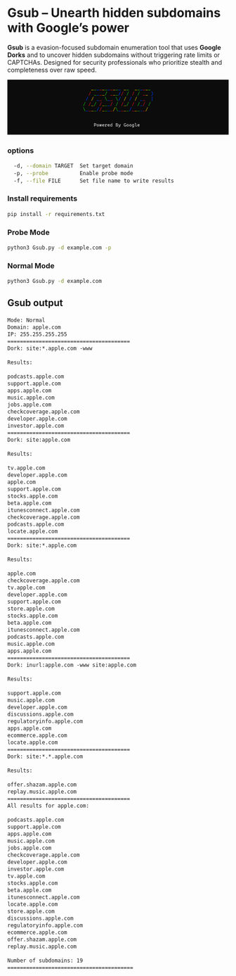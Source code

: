# Gsub –  Unearth hidden subdomains with Google’s power 
**Gsub** is a evasion-focused subdomain enumeration tool that uses **Google Dorks** and to uncover hidden subdomains without triggering rate limits or CAPTCHAs. Designed for security professionals who prioritize stealth and completeness over raw speed. 

![banner](./images/new-banner.png "banner")

### options
```bash
  -d, --domain TARGET  Set target domain
  -p, --probe          Enable probe mode
  -f, --file FILE      Set file name to write results
```
### Install requirements 
 ```bash
 pip install -r requirements.txt
 ```
### Probe Mode
```bash
python3 Gsub.py -d example.com -p
```
### Normal Mode
```bash
python3 Gsub.py -d example.com 
```
## Gsub output
```text
Mode: Normal
Domain: apple.com
IP: 255.255.255.255
=======================================
Dork: site:*.apple.com -www

Results:

podcasts.apple.com
support.apple.com
apps.apple.com
music.apple.com
jobs.apple.com
checkcoverage.apple.com
developer.apple.com
investor.apple.com
=======================================
Dork: site:apple.com

Results:

tv.apple.com
developer.apple.com
apple.com
support.apple.com
stocks.apple.com
beta.apple.com
itunesconnect.apple.com
checkcoverage.apple.com
podcasts.apple.com
locate.apple.com
=======================================
Dork: site:*.apple.com

Results:

apple.com
checkcoverage.apple.com
tv.apple.com
developer.apple.com
support.apple.com
store.apple.com
stocks.apple.com
beta.apple.com
itunesconnect.apple.com
podcasts.apple.com
music.apple.com
apps.apple.com
=======================================
Dork: inurl:apple.com -www site:apple.com

Results:

support.apple.com
music.apple.com
developer.apple.com
discussions.apple.com
regulatoryinfo.apple.com
apps.apple.com
ecommerce.apple.com
locate.apple.com
=======================================
Dork: site:*.*.apple.com

Results:

offer.shazam.apple.com
replay.music.apple.com
=======================================
All results for apple.com:

podcasts.apple.com
support.apple.com
apps.apple.com
music.apple.com
jobs.apple.com
checkcoverage.apple.com
developer.apple.com
investor.apple.com
tv.apple.com
stocks.apple.com
beta.apple.com
itunesconnect.apple.com
locate.apple.com
store.apple.com
discussions.apple.com
regulatoryinfo.apple.com
ecommerce.apple.com
offer.shazam.apple.com
replay.music.apple.com

Number of subdomains: 19
========================================
```
